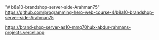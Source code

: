 "# b8a10-brandshop-server-side-Arahman75" 
https://github.com/programming-hero-web-course-4/b8a10-brandshop-server-side-Arahman75


https://brand-shop-server-as10-mmq70hulx-abdur-rahmans-projects.vercel.app